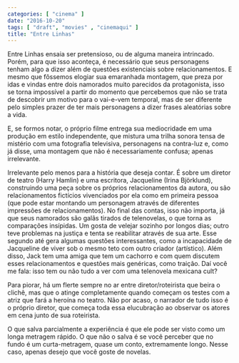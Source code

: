 ```yaml
---
categories: [ "cinema" ]
date: "2016-10-20"
tags: [ "draft", "movies" , "cinemaqui" ]
title: "Entre Linhas"
---
```


Entre Linhas ensaia ser pretensioso, ou de alguma maneira
intrincado. Porém, para que isso aconteça, é necessário que seus
personagens tenham algo a dizer além de questões existenciais sobre
relacionamentos. E mesmo que fôssemos elogiar sua emaranhada montagem,
que preza por idas e vindas entre dois namorados muito parecidos da
protagonista, isso se torna impossível a partir do momento que percebemos
que não se trata de descobrir um motivo para o vai-e-vem temporal,
mas de ser diferente pelo simples prazer de ter mais personagens a dizer
frases aleatórias sobre a vida.

E, se formos notar, o próprio filme entrega sua mediocridade em uma
produção em estilo independente, que mistura uma trilha sonora tensa
de mistério com uma fotografia televisiva, personagens na contra-luz
e, como já disse, uma montagem que não é necessariamente confusa;
apenas irrelevante.

Irrelevante pelo menos para a história que deseja contar. É sobre
um diretor de teatro (Harry Hamlin) e uma escritora, Jacqueline (Irina
Björklund), construindo uma peça sobre os próprios relacionamentos
da autora, ou são relacionamentos fictícios vivenciados por ela como
em primeira pessoa (que pode estar montando um personagem através de
diferentes impressões de relacionamentos). No final das contas, isso não
importa, já que seus namorados são galãs tirados de telenovelas, o que
torna as comparações insípidas. Um gosta de velejar sozinho por longos
dias; outro teve problemas na justiça e tenta se reabilitar através
de sua arte. Esse segundo até gera algumas questões interessantes,
como a incapacidade de Jacqueline de viver sob o mesmo teto com outro
criador (artístico). Além disso, Jack tem uma amiga que tem um cachorro
e com quem discutem esses relacionamentos e questões mais genéricas,
como traição. Daí você me fala: isso tem ou não tudo a ver com uma
telenovela mexicana cult?

Para piorar, há um flerte sempre no ar entre diretor/roteirista que beira
o clichê, mas que o atinge completamente quando começam os testes com
a atriz que  fará a heroína no teatro. Não por acaso, o narrador de
tudo isso é o próprio diretor, que começa toda essa elucubração ao
observar os atores em cena junto de sua roteirista.

O que salva parcialmente a experiência é que ele pode ser visto como
um longa metragem rápido. O que não o salva é se você perceber que
no fundo é um curta-metragem, quase um conto, extremamente longo. Nesse
caso, apenas desejo que você goste de novelas.
